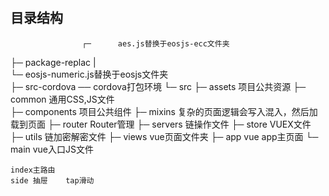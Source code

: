# 


## 目录结构
                    ┌─      aes.js替换于eosjs-ecc文件夹   
├─  package-replac  |   
                    └─      eosjs-numeric.js替换于eosjs文件夹   
├─  src-cordova     ──      cordova打包环境
└─  src
    ├─ assets               项目公共资源
    ├─ common               通用CSS,JS文件     
    ├─ components           项目公共组件
    ├─ mixins               复杂的页面逻辑会写入混入，然后加载到页面
    ├─ router               Router管理
    ├─ servers              链操作文件
    ├─ store                VUEX文件
    ├─ utils                链加密解密文件
    ├─ views                vue页面文件夹
    ├─ app                  vue app主页面
    └─ main                 vue入口JS文件






    index主路由 
    side 抽屉    tap滑动   
